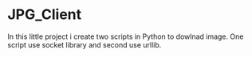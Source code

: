 # JPG_Client
In this little project i create two scripts in Python to dowlnad image. 
One script use socket library and second use urllib.
